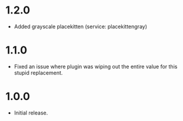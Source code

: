 # 1.2.0

* Added grayscale placekitten (service: placekittengray)

# 1.1.0

* Fixed an issue where plugin was wiping out the entire value for this stupid replacement.

# 1.0.0

* Initial release.
